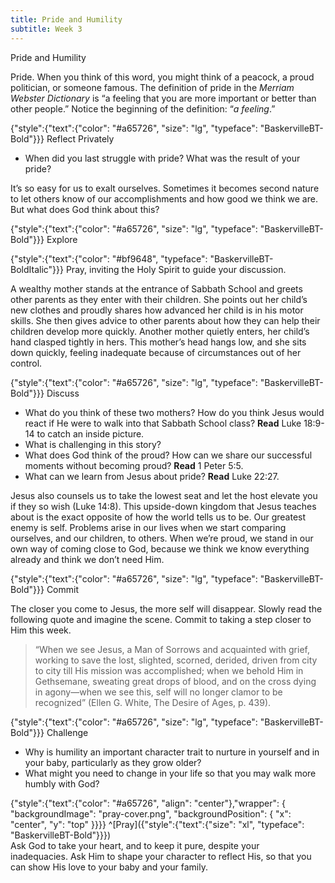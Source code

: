 ```yaml
---
title: Pride and Humility
subtitle: Week 3
---
```


Pride and Humility

Pride. When you think of this word, you might think of a peacock, a proud politician, or someone famous. The definition of pride in the _Merriam Webster Dictionary_ is “a feeling that you are more important or better than other people.” Notice the beginning of the definition: “_a feeling_.”

{"style":{"text":{"color": "#a65726", "size": "lg", "typeface": "BaskervilleBT-Bold"}}}
Reflect Privately

+ When did you last struggle with pride? What was the result of your pride?

It’s so easy for us to exalt ourselves. Sometimes it becomes second nature to let others know of our accomplishments and how good we think we are. But what does God think about this?

{"style":{"text":{"color": "#a65726", "size": "lg", "typeface": "BaskervilleBT-Bold"}}}
Explore

{"style":{"text":{"color": "#bf9648", "typeface": "BaskervilleBT-BoldItalic"}}}
Pray, inviting the Holy Spirit to guide your discussion.

A wealthy mother stands at the entrance of Sabbath School and greets other parents as they enter with their children. She points out her child’s new clothes and proudly shares how advanced her child is in his motor skills. She then gives advice to other parents about how they can help their children develop more quickly. Another mother quietly enters, her child’s hand clasped tightly in hers. This mother’s head hangs low, and she sits down quickly, feeling inadequate because of circumstances out of her control.

{"style":{"text":{"color": "#a65726", "size": "lg", "typeface": "BaskervilleBT-Bold"}}}
Discuss

+ What do you think of these two mothers? How do you think Jesus would react if He were to walk into that Sabbath School class? **Read** Luke 18:9-14 to catch an inside picture.
+ What is challenging in this story?
+ What does God think of the proud? How can we share our successful moments without becoming proud? **Read** 1 Peter 5:5.
+ What can we learn from Jesus about pride? **Read** Luke 22:27.

Jesus also counsels us to take the lowest seat and let the host elevate you if they so wish (Luke 14:8). This upside-down kingdom that Jesus teaches about is the exact opposite of how the world tells us to be. Our greatest enemy is self. Problems arise in our lives when we start comparing ourselves, and our children, to others. When we’re proud, we stand in our own way of coming close to God, because we think we know everything already and think we don’t need Him.

{"style":{"text":{"color": "#a65726", "size": "lg", "typeface": "BaskervilleBT-Bold"}}}
Commit

The closer you come to Jesus, the more self will disappear. Slowly read the following quote and imagine the scene. Commit to taking a step closer to Him this week.

> “When we see Jesus, a Man of Sorrows and acquainted with grief, working to save the lost, slighted, scorned, derided, driven from city to city till His mission was accomplished; when we behold Him in Gethsemane, sweating great drops of blood, and on the cross dying in agony—when we see this, self will no longer clamor to be recognized” (Ellen G. White, The Desire of Ages, p. 439).

{"style":{"text":{"color": "#a65726", "size": "lg", "typeface": "BaskervilleBT-Bold"}}}
Challenge

+ Why is humility an important character trait to nurture in yourself and in your baby, particularly as they grow older?
+ What might you need to change in your life so that you may walk more humbly with God?

{"style":{"text":{"color": "#a65726", "align": "center"},"wrapper": { "backgroundImage": "pray-cover.png", "backgroundPosition": { "x": "center", "y": "top" }}}}
^[Pray]({"style":{"text":{"size": "xl", "typeface": "BaskervilleBT-Bold"}}})\
Ask God to take your heart, and to keep it pure, despite your\
inadequacies. Ask Him to shape your character to reflect His, so that you\
can show His love to your baby and your family.